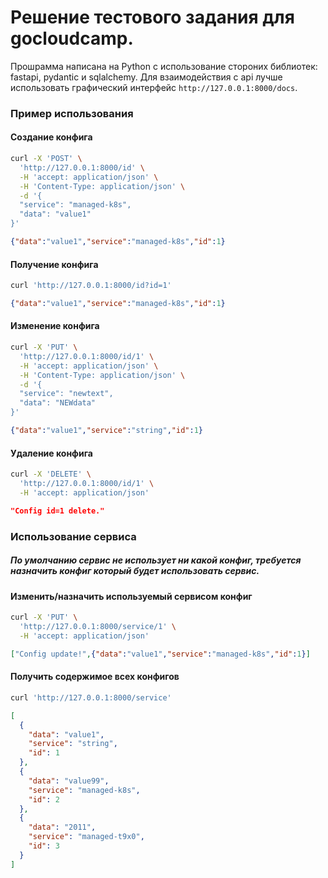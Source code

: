 # Решение тестового задания для gocloudcamp. 
Прошрамма написана на Python c использование стороних библиотек: fastapi, pydantic и sqlalchemy.
Для взаимодействия с api лучше использовать графический интерфейс `http://127.0.0.1:8000/docs`.

### Пример использования

#### Создание конфига

```bash
curl -X 'POST' \
  'http://127.0.0.1:8000/id' \
  -H 'accept: application/json' \
  -H 'Content-Type: application/json' \
  -d '{
  "service": "managed-k8s",
  "data": "value1"
}'
```

```json
{"data":"value1","service":"managed-k8s","id":1}
```

#### Получение конфига

```bash
curl 'http://127.0.0.1:8000/id?id=1'
```

```json
{"data":"value1","service":"managed-k8s","id":1}
```

#### Изменение конфига

```bash
curl -X 'PUT' \
  'http://127.0.0.1:8000/id/1' \
  -H 'accept: application/json' \
  -H 'Content-Type: application/json' \
  -d '{
  "service": "newtext",
  "data": "NEWdata"
}'
```

```json
{"data":"value1","service":"string","id":1}
```

#### Удаление конфига

```bash
curl -X 'DELETE' \
  'http://127.0.0.1:8000/id/1' \
  -H 'accept: application/json'
```

```json
"Config id=1 delete."
```


### Использование сервиса

##### По умолчанию сервис не использует ни какой конфиг, требуется назначить конфиг который будет использовать сервис.

#### Изменить/назначить используемый сервисом конфиг

```bash
curl -X 'PUT' \
  'http://127.0.0.1:8000/service/1' \
  -H 'accept: application/json'
```

```json
["Config update!",{"data":"value1","service":"managed-k8s","id":1}]
```

#### Получить содержимое всех конфигов

```bash
curl 'http://127.0.0.1:8000/service'
```

```json
[
  {
    "data": "value1",
    "service": "string",
    "id": 1
  },
  {
    "data": "value99",
    "service": "managed-k8s",
    "id": 2
  },
  {
    "data": "2011",
    "service": "managed-t9x0",
    "id": 3
  }
]
```
